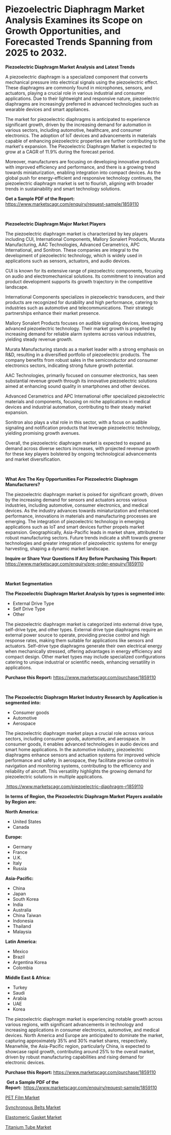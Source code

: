 <p><h1>Piezoelectric Diaphragm Market Analysis Examines its Scope on Growth Opportunities, and Forecasted Trends Spanning from 2025 to 2032.</h1></p><p><strong>Piezoelectric Diaphragm Market Analysis and Latest Trends</strong></p>
<p><p>A piezoelectric diaphragm is a specialized component that converts mechanical pressure into electrical signals using the piezoelectric effect. These diaphragms are commonly found in microphones, sensors, and actuators, playing a crucial role in various industrial and consumer applications. Due to their lightweight and responsive nature, piezoelectric diaphragms are increasingly preferred in advanced technologies such as wearable devices and smart appliances.</p><p>The market for piezoelectric diaphragms is anticipated to experience significant growth, driven by the increasing demand for automation in various sectors, including automotive, healthcare, and consumer electronics. The adoption of IoT devices and advancements in materials capable of enhancing piezoelectric properties are further contributing to the market's expansion. The Piezoelectric Diaphragm Market is expected to grow at a CAGR of 11.9% during the forecast period. </p><p>Moreover, manufacturers are focusing on developing innovative products with improved efficiency and performance, and there is a growing trend towards miniaturization, enabling integration into compact devices. As the global push for energy-efficient and responsive technology continues, the piezoelectric diaphragm market is set to flourish, aligning with broader trends in sustainability and smart technology solutions.</p></p>
<p><strong>Get a Sample PDF of the Report:&nbsp;</strong> <a href="https://www.marketscagr.com/enquiry/request-sample/1859110?utm_campaign=1868&utm_medium=2&utm_source=Github&utm_content=ia&utm_term=31032025&utm_id=piezoelectric-diaphragm">https://www.marketscagr.com/enquiry/request-sample/1859110</a></p>
<p>&nbsp;</p>
<p><strong>Piezoelectric Diaphragm Major Market Players</strong></p>
<p><p>The piezoelectric diaphragm market is characterized by key players including CUI, International Components, Mallory Sonalert Products, Murata Manufacturing, AAC Technologies, Advanced Cerametrics, APC International, and Sonitron. These companies are integral to the development of piezoelectric technology, which is widely used in applications such as sensors, actuators, and audio devices.</p><p>CUI is known for its extensive range of piezoelectric components, focusing on audio and electromechanical solutions. Its commitment to innovation and product development supports its growth trajectory in the competitive landscape.</p><p>International Components specializes in piezoelectric transducers, and their products are recognized for durability and high performance, catering to industries such as automotive and telecommunications. Their strategic partnerships enhance their market presence.</p><p>Mallory Sonalert Products focuses on audible signaling devices, leveraging advanced piezoelectric technology. Their market growth is propelled by increasing demand for reliable alarm systems across various industries, yielding steady revenue growth.</p><p>Murata Manufacturing stands as a market leader with a strong emphasis on R&D, resulting in a diversified portfolio of piezoelectric products. The company benefits from robust sales in the semiconductor and consumer electronics sectors, indicating strong future growth potential.</p><p>AAC Technologies, primarily focused on consumer electronics, has seen substantial revenue growth through its innovative piezoelectric solutions aimed at enhancing sound quality in smartphones and other devices.</p><p>Advanced Cerametrics and APC International offer specialized piezoelectric materials and components, focusing on niche applications in medical devices and industrial automation, contributing to their steady market expansion.</p><p>Sonitron also plays a vital role in this sector, with a focus on audible signaling and notification products that leverage piezoelectric technology, yielding promising growth avenues.</p><p>Overall, the piezoelectric diaphragm market is expected to expand as demand across diverse sectors increases, with projected revenue growth for these key players bolstered by ongoing technological advancements and market diversification.</p></p>
<p>&nbsp;</p>
<p><strong>What Are The Key Opportunities For Piezoelectric Diaphragm Manufacturers?</strong></p>
<p><p>The piezoelectric diaphragm market is poised for significant growth, driven by the increasing demand for sensors and actuators across various industries, including automotive, consumer electronics, and medical devices. As the industry advances towards miniaturization and enhanced performance, innovations in materials and manufacturing processes are emerging. The integration of piezoelectric technology in emerging applications such as IoT and smart devices further propels market expansion. Geographically, Asia-Pacific leads in market share, attributed to robust manufacturing sectors. Future trends indicate a shift towards greener technologies and greater integration of piezoelectric systems for energy harvesting, shaping a dynamic market landscape.</p></p>
<p><strong>Inquire or Share Your Questions If Any Before Purchasing This Report:</strong> <a href="https://www.marketscagr.com/enquiry/pre-order-enquiry/1859110?utm_campaign=1868&utm_medium=2&utm_source=Github&utm_content=ia&utm_term=31032025&utm_id=piezoelectric-diaphragm">https://www.marketscagr.com/enquiry/pre-order-enquiry/1859110</a></p>
<p>&nbsp;</p>
<p><strong>Market Segmentation</strong></p>
<p><strong>The Piezoelectric Diaphragm Market Analysis by types is segmented into:</strong></p>
<p><ul><li>External Drive Type</li><li>Self Drive Type</li><li>Other</li></ul></p>
<p><p>The piezoelectric diaphragm market is categorized into external drive type, self-drive type, and other types. External drive type diaphragms require an external power source to operate, providing precise control and high response rates, making them suitable for applications like sensors and actuators. Self-drive type diaphragms generate their own electrical energy when mechanically stressed, offering advantages in energy efficiency and compact design. Other market types may include specialized configurations catering to unique industrial or scientific needs, enhancing versatility in applications.</p></p>
<p><strong>Purchase this Report:&nbsp;</strong><a href="https://www.marketscagr.com/purchase/1859110?utm_campaign=1868&utm_medium=2&utm_source=Github&utm_content=ia&utm_term=31032025&utm_id=piezoelectric-diaphragm">https://www.marketscagr.com/purchase/1859110</a></p>
<p>&nbsp;</p>
<p><strong>The Piezoelectric Diaphragm Market Industry Research by Application is segmented into:</strong></p>
<p><ul><li>Consumer goods</li><li>Automotive</li><li>Aerospace</li></ul></p>
<p><p>The piezoelectric diaphragm market plays a crucial role across various sectors, including consumer goods, automotive, and aerospace. In consumer goods, it enables advanced technologies in audio devices and smart home applications. In the automotive industry, piezoelectric diaphragms enhance sensors and actuation systems for improved vehicle performance and safety. In aerospace, they facilitate precise control in navigation and monitoring systems, contributing to the efficiency and reliability of aircraft. This versatility highlights the growing demand for piezoelectric solutions in multiple applications.</p></p>
<p><a href="https://www.marketscagr.com/piezoelectric-diaphragm-r1859110?utm_campaign=1868&utm_medium=2&utm_source=Github&utm_content=ia&utm_term=31032025&utm_id=piezoelectric-diaphragm">&nbsp;https://www.marketscagr.com/piezoelectric-diaphragm-r1859110</a></p>
<p><strong>In terms of Region, the Piezoelectric Diaphragm Market Players available by Region are:</strong></p>
<p>
    <p> <strong> North America: </strong>
        <ul>
            <li>United States</li>
            <li>Canada</li>
        </ul>
        </p> 
    <p> <strong> Europe: </strong>
        <ul>
            <li>Germany</li>
            <li>France</li>
            <li>U.K.</li>
            <li>Italy</li>
            <li>Russia</li>
        </ul>
        </p> 
    <p> <strong> Asia-Pacific: </strong>
        <ul>
            <li>China</li>
            <li>Japan</li>
            <li>South Korea</li>
            <li>India</li>
            <li>Australia</li>
            <li>China Taiwan</li>
            <li>Indonesia</li>
            <li>Thailand</li>
            <li>Malaysia</li>
        </ul>
        </p> 
    <p> <strong> Latin America: </strong>
        <ul>
            <li>Mexico</li>
            <li>Brazil</li>
            <li>Argentina Korea</li>
            <li>Colombia</li>
        </ul>
        </p> 
    <p> <strong> Middle East & Africa: </strong>
        <ul>
            <li>Turkey</li>
            <li>Saudi</li>
            <li>Arabia</li>
            <li>UAE</li>
            <li>Korea</li>
        </ul>
    </p>
    </p>
<p><p>The piezoelectric diaphragm market is experiencing notable growth across various regions, with significant advancements in technology and increasing applications in consumer electronics, automotive, and medical devices. North America and Europe are anticipated to dominate the market, capturing approximately 35% and 30% market shares, respectively. Meanwhile, the Asia-Pacific region, particularly China, is expected to showcase rapid growth, contributing around 25% to the overall market, driven by robust manufacturing capabilities and rising demand for electronic devices.</p></p>
<p><strong>Purchase this Report: </strong><a href="https://www.marketscagr.com/purchase/1859110?utm_campaign=1868&utm_medium=2&utm_source=Github&utm_content=ia&utm_term=31032025&utm_id=piezoelectric-diaphragm">https://www.marketscagr.com/purchase/1859110</a></p>
<p>&nbsp;<strong>Get a Sample PDF of the Report:&nbsp;&nbsp;</strong><a href="https://www.marketscagr.com/enquiry/request-sample/1859110?utm_campaign=1868&utm_medium=2&utm_source=Github&utm_content=ia&utm_term=31032025&utm_id=piezoelectric-diaphragm">https://www.marketscagr.com/enquiry/request-sample/1859110</a></p>
<p><strong></strong></p>
<p><p><a href="https://github.com/aarenlazosw3/Market-Research-Report-List-1/blob/main/pet-film-market.md?utm_campaign=1868&utm_medium=2&utm_source=Github&utm_content=ia&utm_term=31032025&utm_id=piezoelectric-diaphragm">PET Film Market</a></p><p><a href="https://github.com/Krish2023na/Market-Research-Report-List-7/blob/main/synchronous-belts-market.md?utm_campaign=1868&utm_medium=2&utm_source=Github&utm_content=ia&utm_term=31032025&utm_id=piezoelectric-diaphragm">Synchronous Belts Market</a></p><p><a href="https://github.com/RickHolmes3/Market-Research-Report-List-7/blob/main/elastomeric-gasket-market.md?utm_campaign=1868&utm_medium=2&utm_source=Github&utm_content=ia&utm_term=31032025&utm_id=piezoelectric-diaphragm">Elastomeric Gasket Market</a></p><p><a href="https://github.com/knazsdadeyvw/Market-Research-Report-List-1/blob/main/titanium-tube-market.md?utm_campaign=1868&utm_medium=2&utm_source=Github&utm_content=ia&utm_term=31032025&utm_id=piezoelectric-diaphragm">Titanium Tube Market</a></p></p>